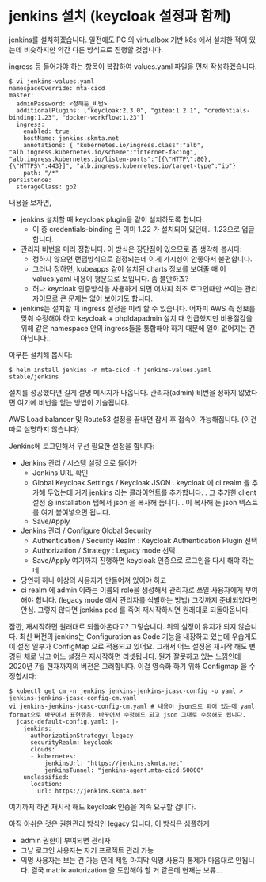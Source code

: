 # jenkins 설치 (keycloak 설정과 함께)

jenkins를 설치하겠습니다. 일전에도 PC 의 virtualbox 기반 k8s 에서 설치한 적이 있는데 비슷하지만 약간 다른 방식으로 진행할 것입니다.

ingress 등 들어가야 하는 항목이 복잡하여 values.yaml 파일을 먼저 작성하겠습니다.
<pre><code>$ vi jenkins-values.yaml
namespaceOverride: mta-cicd
master:
  adminPassword: <정해둔_비번>
  additionalPlugins: ["keycloak:2.3.0", "gitea:1.2.1", "credentials-binding:1.23", "docker-workflow:1.23"]
  ingress:
    enabled: true
    hostName: jenkins.skmta.net
    annotations: { "kubernetes.io/ingress.class":"alb", "alb.ingress.kubernetes.io/scheme":"internet-facing", "alb.ingress.kubernetes.io/listen-ports":"[{\"HTTP\":80}, {\"HTTPS\":443}]", "alb.ingress.kubernetes.io/target-type":"ip"}
    path: "/*"
persistence:
  storageClass: gp2
</code></pre>
내용을 보자면,
- jenkins 설치할 때 keycloak plugin을 같이 설치하도록 합니다.
  - 이 중 credentials-binding 은 이미 1.22 가 설치되어 있던데.. 1.23으로 업글합니다.
- 관리자 비번을 미리 정합니다. 이 방식은 장단점이 있으므로 좀 생각해 봅시다: 
  - 정하지 않으면 랜덤방식으로 결정되는데 이게 가시성이 안좋아서 불편합니다.
  - 그러나 정하면, kubeapps 같이 설치된 charts 정보를 보여줄 때 이 values.yaml 내용이 평문으로 보입니다. 좀 불안하죠?
  - 허나 keycloak 인증방식을 사용하게 되면 어차피 최초 로그인때만 쓰이는 관리자이므로 큰 문제는 없어 보이기도 합니다.
- jenkins는 설치할 때 ingress 설정을 미리 할 수 있습니다. 어차피 AWS 측 정보를 맞춰 수정해야 하고 
  keycloak + phpldapadmin 설치 때 언급했지만 비용절감을 위해 같은 namespace 안의 ingress들을 통합해야 하기 때문에 일이 없어지는 건 아닙니다..

아무튼 설치해 봅시다:
<pre><code>$ helm install jenkins -n mta-cicd -f jenkins-values.yaml stable/jenkins
</code></pre>
설치를 성공했다면 길게 설명 메시지가 나옵니다. 관리자(admin) 비번을 정하지 않았다면 여기에 비번을 얻는 방법이 기술됩니다.

AWS Load balancer 및 Route53 설정을 끝내면 잠시 후 접속이 가능해집니다. (이건 따로 설명하지 않습니다)

Jenkins에 로그인해서 우선 필요한 설정을 합니다:
- Jenkins 관리 / 시스템 설정 으로 들어가
  - Jenkins URL 확인
  - Global Keycloak Settings / Keycloak JSON
    . keycloak 에 ci realm 을 추가해 두었는데 거기 jenkins 라는 클라이언트를 추가합니다. 
    . 그 추가한 client 설정 중 installation 탭에서 json 을 복사해 둡니다.
    . 이 복사해 둔 json 텍스트를 여기 붙여넣으면 됩니다.
  - Save/Apply
- Jenkins 관리 / Configure Global Security
  - Authentication / Security Realm : Keycloak Authentication Plugin 선택
  - Authorization / Strategy : Legacy mode 선택
  - Save/Apply
여기까지 진행하면 keycloak 인증으로 로그인을 다시 해야 하는데
- 당연히 하나 이상의 사용자가 만들어져 있어야 하고
- ci realm 에 admin 이라는 이름의 role을 생성해서 관리자로 쓰일 사용자에게 부여해야 합니다. (legacy mode 에서 관리자를 식별하는 방법)
그것까지 준비되었다면 안심. 그렇지 않다면 jenkins pod 를 죽여 재시작하시면 원래대로 되돌아옵니다.

잠깐, 재시작하면 원래대로 되돌아온다고?
그렇습니다. 위의 설정이 유지가 되지 않습니다. 최신 버전의 jenkins는 Configuration as Code 기능을 내장하고 있는데
우습게도 이 설정 일부가 ConfigMap 으로 적용되고 있어요. 
그래서 어느 설정은 재시작 해도 변경된 채로 남고 어느 설정은 재시작하면 리셋됩니다.
뭔가 잘못하고 있는 느낌인데 2020년 7월 현재까지의 버전은 그러합니다.
이걸 영속화 하기 위해 Configmap 을 수정합시다:
<pre><code>$ kubectl get cm -n jenkins jenkins-jenkins-jcasc-config -o yaml > jenkins-jenkins-jcasc-config-cm.yaml
vi jenkins-jenkins-jcasc-config-cm.yaml # 내용이 json으로 되어 있는데 yaml format으로 바꾸어서 표현했음. 바꾸어서 수정해도 되고 json 그대로 수정해도 됩니다.
  jcasc-default-config.yaml: |-
    jenkins:
      authorizationStrategy: legacy
      securityRealm: keycloak
      clouds:
      - kubernetes:
          jenkinsUrl: "https://jenkins.skmta.net"
          jenkinsTunnel: "jenkins-agent.mta-cicd:50000"
    unclassified:
      location:
        url: https://jenkins.skmta.net"
</code></pre>

여기까지 하면 재시작 해도 keycloak 인증을 계속 요구할 겁니다.

아직 아쉬운 것은 권한관리 방식인 legacy 입니다. 이 방식은 심플하게
- admin 권한이 부여되면 관리자
- 그냥 로그인 사용자는 자기 프로젝트 관리 가능
- 익명 사용자는 보는 건 가능
인데 제일 마지막 익명 사용자 통제가 마음대로 안됩니다. 결국 matrix autorization 을 도입해야 할 거 같은데 현재는 보류...


